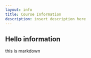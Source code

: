 ```yaml
---
layout: info
title: Course Information
description: insert description here
---
```


## Hello information
this is markdown